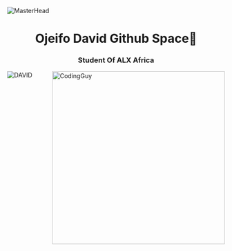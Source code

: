 ![MasterHead](https://private-user-images.githubusercontent.com/125440789/299480434-552c7471-74c2-4ed5-bbc5-b9043f00234c.png?jwt=eyJhbGciOiJIUzI1NiIsInR5cCI6IkpXVCJ9.eyJpc3MiOiJnaXRodWIuY29tIiwiYXVkIjoicmF3LmdpdGh1YnVzZXJjb250ZW50LmNvbSIsImtleSI6ImtleTUiLCJleHAiOjE3MDYxMzY2NzQsIm5iZiI6MTcwNjEzNjM3NCwicGF0aCI6Ii8xMjU0NDA3ODkvMjk5NDgwNDM0LTU1MmM3NDcxLTc0YzItNGVkNS1iYmM1LWI5MDQzZjAwMjM0Yy5wbmc_WC1BbXotQWxnb3JpdGhtPUFXUzQtSE1BQy1TSEEyNTYmWC1BbXotQ3JlZGVudGlhbD1BS0lBVkNPRFlMU0E1M1BRSzRaQSUyRjIwMjQwMTI0JTJGdXMtZWFzdC0xJTJGczMlMkZhd3M0X3JlcXVlc3QmWC1BbXotRGF0ZT0yMDI0MDEyNFQyMjQ2MTRaJlgtQW16LUV4cGlyZXM9MzAwJlgtQW16LVNpZ25hdHVyZT0zZDM4NWM4MDY0ODM3ZjM3MTY2YjEzNDEzNGIzM2MyNmE3ZGIzNGQyYWVlNTAzNjhmMzExMWM5MzM5YTg3NmM2JlgtQW16LVNpZ25lZEhlYWRlcnM9aG9zdCZhY3Rvcl9pZD0wJmtleV9pZD0wJnJlcG9faWQ9MCJ9.DB-YIkruXGPfirQecKIyaGZ2w0E-ccg2Mh2TQYb4yX0)
<h1 align="center">Ojeifo David Github Space🚀</h1>
<h3 align="center">Student Of ALX Africa</h3>
<img align= "right" alt="CodingGuy" width="400" src="https://private-user-images.githubusercontent.com/125440789/299477400-d2dfd74e-14e1-4387-9f09-d6855a2dab25.gif?jwt=eyJhbGciOiJIUzI1NiIsInR5cCI6IkpXVCJ9.eyJpc3MiOiJnaXRodWIuY29tIiwiYXVkIjoicmF3LmdpdGh1YnVzZXJjb250ZW50LmNvbSIsImtleSI6ImtleTUiLCJleHAiOjE3MDYxMzU3MzYsIm5iZiI6MTcwNjEzNTQzNiwicGF0aCI6Ii8xMjU0NDA3ODkvMjk5NDc3NDAwLWQyZGZkNzRlLTE0ZTEtNDM4Ny05ZjA5LWQ2ODU1YTJkYWIyNS5naWY_WC1BbXotQWxnb3JpdGhtPUFXUzQtSE1BQy1TSEEyNTYmWC1BbXotQ3JlZGVudGlhbD1BS0lBVkNPRFlMU0E1M1BRSzRaQSUyRjIwMjQwMTI0JTJGdXMtZWFzdC0xJTJGczMlMkZhd3M0X3JlcXVlc3QmWC1BbXotRGF0ZT0yMDI0MDEyNFQyMjMwMzZaJlgtQW16LUV4cGlyZXM9MzAwJlgtQW16LVNpZ25hdHVyZT0zMTFhM2U0YjAzNjQ5ZWM5NjVlNDljMGQxYWM2ZmViZTdlNWQwNjdkNTdmMGM1YTdiNWZmZTIwMjE0MWJiNDZjJlgtQW16LVNpZ25lZEhlYWRlcnM9aG9zdCZhY3Rvcl9pZD0wJmtleV9pZD0wJnJlcG9faWQ9MCJ9.VjjsxY3GKjbzfKEIxJKnf6_YKqxkKt6_gwnDdB5y_h0">
<p align="left"> <img src="https://komarev.com/ghpvc/?username=Kingvadee&label=Profile%20views&color=0e75b6&style=flat" alt="DAVID" /> </p>
